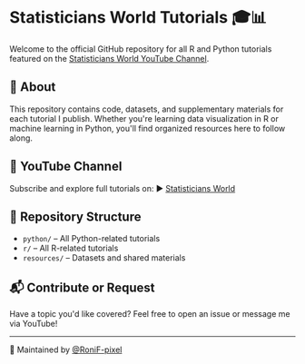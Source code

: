 # Statisticians World Tutorials 🎓📊

Welcome to the official GitHub repository for all R and Python tutorials featured on the [Statisticians World YouTube Channel](http://www.youtube.com/@statisticiansworld8912).

## 📌 About
This repository contains code, datasets, and supplementary materials for each tutorial I publish. Whether you're learning data visualization in R or machine learning in Python, you'll find organized resources here to follow along.

## 🔗 YouTube Channel
Subscribe and explore full tutorials on:
▶️ [Statisticians World](http://www.youtube.com/@statisticiansworld8912)

## 📂 Repository Structure

- `python/` – All Python-related tutorials
- `r/` – All R-related tutorials
- `resources/` – Datasets and shared materials

## 📬 Contribute or Request
Have a topic you'd like covered? Feel free to open an issue or message me via YouTube!

---

📧 Maintained by [@RoniF-pixel](https://github.com/RoniF-pixel)
